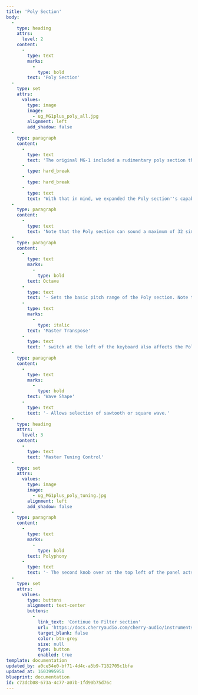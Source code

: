 ```yaml
---
title: 'Poly Section'
body:
  -
    type: heading
    attrs:
      level: 2
    content:
      -
        type: text
        marks:
          -
            type: bold
        text: 'Poly Section'
  -
    type: set
    attrs:
      values:
        type: image
        image:
          - ug_MG1plus_poly_all.jpg
        alignment: left
        add_shadow: false
  -
    type: paragraph
    content:
      -
        type: text
        text: 'The original MG-1 included a rudimentary poly section that operated independently of the Tone Sources. The good news is that it allowed chords to be played on an otherwise mono (one-note-at-a-time) synth. The bad news is that it was extremely limited - its only control was a single level slider in the mixer section. It could only produce a square wave, its octave range was fixed, and its pitch could not be modulated. As you might guess, this made for a pretty blah poly synth experience. '
      -
        type: hard_break
      -
        type: hard_break
      -
        type: text
        text: 'With that in mind, we expanded the Poly section''s capabilities considerably with a few additions. We added a saw wave, a three-position range selector, and a modulation amount slider in the Modulation section. This may not seem like a much, but trust us, these simple additions make a huge difference in the Poly section''s usability. '
  -
    type: paragraph
    content:
      -
        type: text
        text: 'Note that the Poly section can sound a maximum of 32 simultaneous notes. '
  -
    type: paragraph
    content:
      -
        type: text
        marks:
          -
            type: bold
        text: Octave
      -
        type: text
        text: '- Sets the basic pitch range of the Poly section. Note that the '
      -
        type: text
        marks:
          -
            type: italic
        text: 'Master Transpose'
      -
        type: text
        text: ' switch at the left of the keyboard also affects the Poly section range. '
  -
    type: paragraph
    content:
      -
        type: text
        marks:
          -
            type: bold
        text: 'Wave Shape'
      -
        type: text
        text: '- Allows selection of sawtooth or square wave.'
  -
    type: heading
    attrs:
      level: 3
    content:
      -
        type: text
        text: 'Master Tuning Control'
  -
    type: set
    attrs:
      values:
        type: image
        image:
          - ug_MG1plus_poly_tuning.jpg
        alignment: left
        add_shadow: false
  -
    type: paragraph
    content:
      -
        type: text
        marks:
          -
            type: bold
        text: Polyphony
      -
        type: text
        text: '- The second knob over at the top left of the panel acts as a master tuning control for the Poly section with a range of just over +/- 300 cents. This is also useful for subtle chorusing/detuning of the Poly section against the Tone Sources. '
  -
    type: set
    attrs:
      values:
        type: buttons
        alignment: text-center
        buttons:
          -
            link_text: 'Continue to Filter section'
            url: 'https://docs.cherryaudio.com/cherry-audio/instruments/mg_1_plus/filter-section'
            target_blank: false
            color: btn-grey
            size: null
            type: button
            enabled: true
template: documentation
updated_by: a0ce54e0-bf71-4d4c-a5b9-7182705c1bfa
updated_at: 1603995951
blueprint: documentation
id: c73dcb08-673a-4c77-a07b-1fd90b75d76c
---
```

